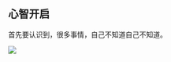 ## 心智开启

首先要认识到，很多事情，自己不知道自己不知道。

![](http://p4hi9syd4.bkt.clouddn.com/2018-03-30-180330zhishiquan.jpg)




